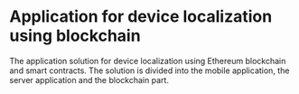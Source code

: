 # Application for device localization using blockchain
The application solution for device localization using Ethereum blockchain and smart contracts. The solution is divided into the mobile application, the server application and the blockchain part.
